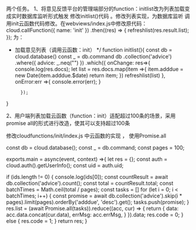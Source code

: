 两个任务。
1、将意见反馈平台的管理端部分的function：initlist改为列表加载变成实时数据库监听形式触发
修改initlist()代码 。修改列表实现，为数据库监听
调用init云函数代码修改。在webviews/index.js中修改原代码： cloud.callFunction({ name: 'init' }) .then((res) => { refreshlist(res.result.list); }); 
为：
* 加载意见列表（调用云函数：init）
 */
function initlist(){
    const db = cloud.database()
    const _ = db.command
    db
        .collection('advice')
        .where({
            advice: _.neq("")
        })
        .which({
            onChange: res=>{
                console.log(res.docs);
                let list = res.docs.map(item =>{
                    item.adddue = new Date(item.adddue.$date)
                    return item;
                })
                refreshlist(list)
            },
            onError:err =>{
                console.error(err);
            }
    
        });
}

2、用户端列表加载云函数（function：init）适配超过100条的场景，采用promise all的形式进行改造，使其可以支持超过100条

修改cloudfunctions/init/index.js 中云函数的实现 ， 使用Promise.all

const db = cloud.database();
const _ = db.command;
const pages = 100;

exports.main = async(event, context) =>{
  let res = {};
  const auth = cloud.auth().getUserInfo();
  const uid = auth.uid;

  if (ids.length != 0) {
    console.log(ids[0]);
    const countResult = await db.collection('advice').count();
    const total = countResult.total;
    const batchTimes = Math.ceil(total / pages);
    const tasks = []
    for (let i = 0; i < batchTimes; i++) {
      const promise = await db.collection('advice').skip(i * pages).limit(pages).orderBy('adddue', 'desc').get();
      tasks.push(promise);
    }
    res.list = (await Promise.all(tasks)).reduce((acc, cur) => {
      return {
        data: acc.data.concat(cur.data),
        errMsg: acc.errMsg,
      }
    }).data;
    res.code = 0;
  }
  else {
    res.code = 1;
  }
  return res;
}
